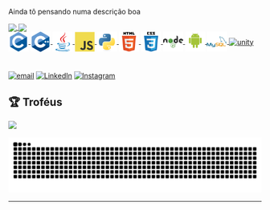 Ainda tô pensando numa descrição boa

<div style="display: inline-block">
  <a href="https://github.com/davigalon">
  <img height="180em" align="center" src="https://github-readme-stats.vercel.app/api?username=davigalon&theme=vue&hide_border=true&include_all_commits=true&count_private=true&show_icons=true" />
  <img height="180em" align="center" src="https://github-readme-stats.vercel.app/api/top-langs/?username=davigalon&theme=gotham&hide_border=true&include_all_commits=true&count_private=true&layout=compact"/>
</div><br>

<div>
  <img align="center" alt="c" height="40" width="40" src="https://raw.githubusercontent.com/devicons/devicon/master/icons/c/c-original.svg"/>
  <img align="center" alt="cplusplus" height="40" width="40" src="https://raw.githubusercontent.com/devicons/devicon/master/icons/cplusplus/cplusplus-original.svg"/>
  <img align="center" alt="java" height="40" width="40" src="https://raw.githubusercontent.com/devicons/devicon/master/icons/java/java-original.svg"/>
  <img align="center" alt="javascript" height="40" width="40" src="https://raw.githubusercontent.com/devicons/devicon/master/icons/javascript/javascript-original.svg"/>
  <img align="center" alt="python" height="40" width="40" src="https://raw.githubusercontent.com/devicons/devicon/master/icons/python/python-original.svg"/>
  <img align="center" alt="html5" height="40" width="40" src="https://raw.githubusercontent.com/devicons/devicon/master/icons/html5/html5-original-wordmark.svg"/>
  <img align="center" alt="css3" height="40" width="40" src="https://raw.githubusercontent.com/devicons/devicon/master/icons/css3/css3-original-wordmark.svg"/>
  <img align="center" alt="nodejs" height="40" width="40" src="https://raw.githubusercontent.com/devicons/devicon/master/icons/nodejs/nodejs-original-wordmark.svg"/>
  <img align="center" alt="android" height="40" width="40" src="https://raw.githubusercontent.com/devicons/devicon/master/icons/android/android-original-wordmark.svg"/>
  <img align="center" alt="mysql" height="40" width="40" src="https://raw.githubusercontent.com/devicons/devicon/master/icons/mysql/mysql-original-wordmark.svg"/>
  <img align="center" alt="unity" height="40" width="40" src="https://www.vectorlogo.zone/logos/unity3d/unity3d-icon.svg"/>
</div>

#

[![email](https://img.shields.io/badge/Email-D14836?style=for-the-badge&logo=gmail&logoColor=white)](mailto:galondavips@gmail.com)
[![LinkedIn](https://img.shields.io/badge/LinkedIn-%230077B5.svg?style=for-the-badge&logo=linkedin&logoColor=white)](https://linkedin.com/in/davi-de-oliveira-galon-3863a8265) 
[![Instagram](https://img.shields.io/badge/Instagram-%23E4405F.svg?style=for-the-badge&logo=Instagram&logoColor=white)](https://instagram.com/galon_davi) 

## 🏆 Troféus
![](https://github-profile-trophy.vercel.app/?username=davigalon&theme=dracula&no-frame=true&no-bg=true&margin-w=4)

![snake gif](https://github.com/davigalon/davigalon/blob/output/github-snake-dark.svg)

---
